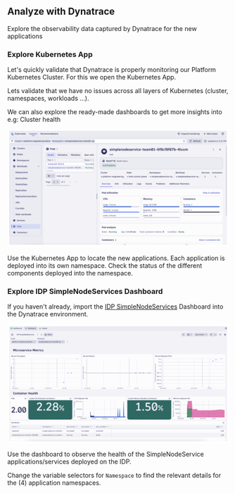 ## Analyze with Dynatrace

Explore the observability data captured by Dynatrace for the new applications

### Explore Kubernetes App

Let's quickly validate that Dynatrace is properly monitoring our Platform Kubernetes Cluster. For this we open the Kubernetes App.

Lets validate that we have no issues across all layers of Kubernetes (cluster, namespaces, workloads ...).

We can also explore the ready-made dashboards to get more insights into e.g: Cluster health

![Kubernets App](../../../assets/images/02_03_kubernetes_app.png)

Use the Kubernetes App to locate the new applications.  Each application is deployed into its own namespace.  Check the status of the different components deployed into the namespace.

### Explore IDP SimpleNodeServices Dashboard

If you haven't already, import the [IDP SimpleNodeServices](todo/dashboard) Dashboard into the Dynatrace environment.

![IDP SimpleNodeServices Dashboard](../../../assets/images/02_03_idp_simplenodeservices_dashboard.png)

Use the dashboard to observe the health of the SimpleNodeService applications/services deployed on the IDP.

Change the variable selectors for `Namespace` to find the relevant details for the (4) application namespaces.


